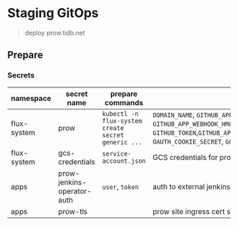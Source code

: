 # Staging GitOps

> deploy prow.tidb.net

## Prepare

### Secrets

| namespace   | secret name                | prepare commands                                   | keys                                                                                                                                                                                            | description |
| ----------- | -------------------------- | -------------------------------------------------- | ----------------------------------------------------------------------------------------------------------------------------------------------------------------------------------------------- | ----------- |
| flux-system | prow                       | `kubectl -n flux-system create secret generic ...` | `DOMAIN_NAME`, `GITHUB_APP_ID`, `GITHUB_APP_CERT`, `GITHUB_APP_WEBHOOK_HMAC`, `GITHUB_TOKEN`,`GITHUB_APP_CLIENT_ID`,`GITHUB_APP_CLIENT_SECRET`, `OAUTH_COOKIE_SECRET`, `GCS_CREDENTIALS_BASE64` |             |
| flux-system | gcs-credentials            | `service-account.json`                             | GCS credentials for prow                                                                                                                                                                        |             |
| apps        | prow-jenkins-operator-auth | `user`, `token`                                    | auth to external jenkins controller                                                                                                                                                             |             |
| apps        | prow-tls                   |                                                    | prow site ingress cert secret                                                                                                                                                                   |             |
